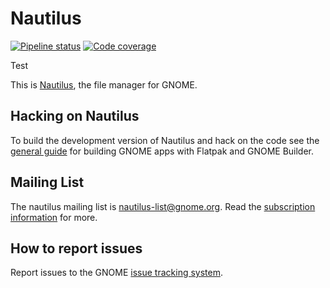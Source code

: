 # Nautilus
[![Pipeline status](https://gitlab.gnome.org/GNOME/nautilus/badges/master/build.svg)](https://gitlab.gnome.org/GNOME/nautilus/commits/master)
[![Code coverage](https://gitlab.gnome.org/GNOME/nautilus/badges/master/coverage.svg)](https://gitlab.gnome.org/GNOME/nautilus/commits/master)

Test

This is [Nautilus](https://wiki.gnome.org/Apps/Nautilus), the file manager for
GNOME.

## Hacking on Nautilus

To build the development version of Nautilus and hack on the code
see the [general guide](https://wiki.gnome.org/Newcomers/BuildProject)
for building GNOME apps with Flatpak and GNOME Builder.

## Mailing List

The nautilus mailing list is nautilus-list@gnome.org. Read the [subscription
information](https://mail.gnome.org/mailman/listinfo/nautilus-list) for more.

## How to report issues

Report issues to the GNOME [issue tracking system](https://gitlab.gnome.org/GNOME/nautilus/issues).
